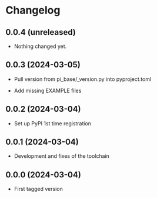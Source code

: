 # Changelog

## 0.0.4 (unreleased)


- Nothing changed yet.


## 0.0.3 (2024-03-05)


* Pull version from pi_base/_version.py into pyproject.toml

* Add missing EXAMPLE files


## 0.0.2 (2024-03-04)

* Set up PyPI 1st time registration

## 0.0.1 (2024-03-04)

* Development and fixes of the toolchain

## 0.0.0 (2024-03-04)

* First tagged version
